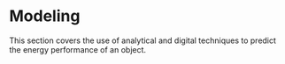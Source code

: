 # Modeling

This section covers the use of analytical and digital techniques to predict the energy performance of an object.
